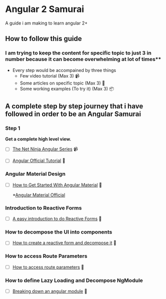 # Angular 2 Samurai

A guide i am making to learn angular 2+

## How to follow this guide 

### I am trying to keep the content for specific topic to just 3 in number because it can become overwhelming at lot of times**

* Every step would be accompained by three things
  * Few video tutorial (Max 3) :video_camera:
  * Some articles on specific topic (Max 3) :notebook:
  * Some working examples (To try it) (Max 3) :package:

## A complete step by step journey that i have followed in order to be an Angular Samurai

### Step 1

**Get a complete high level view.**

- [ ] [The Net Ninja Angular Series](https://www.youtube.com/watch?v=DwTNR3EBSJQ&lxist=PL4cUxeGkcC9jqhk5RvBiEwHMKSUXPyng0) :video_camera:

- [ ] [Angular Official Tutorial](https://angular.io/tutorial) :notebook:

### Angular Material Design

- [ ] [How to Get Started With Angular Material](https://alligator.io/angular/angular-material-2/) :notebook:

  *[Angular Material Official](https://material.angular.io/)
  
### Introduction to Reactive Forms 

- [ ] [A easy introduction to do Reactive Forms](https://alligator.io/angular/reactive-forms-introduction/) :notebook:
  
### How to decompose the UI into components

- [ ] [How to create a reactive form and decompose it](https://toddmotto.com/component-architecture-reactive-forms-angular) :notebook:

### How to access Route Parameters

 - [ ] [How to access route parameters](https://toddmotto.com/angular-parent-routing-params) :notebook:
 
### How to define Lazy Loading and Decompose NgModule

- [ ] [Breaking down an angular module](https://toddmotto.com/lazy-loading-angular-code-splitting-webpack) :notebook:

